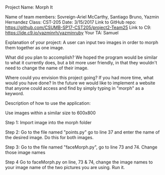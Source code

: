 Project Name: Morph It

Name of team members: Sovreign-Ariel McCarthy, Santiago Bruno, Yazmin Hernandez
Class: CST-205
Date: 3/15/2017
Link to GitHub repo: https://github.com/CSUMB-SP17-CST205/project2-Team25
Link to C9: https://ide.c9.io/yazminrh/yazminruby
Your TA: Samuel

Explanation of your project: A user can input two images in order to morph them together as one image.

What did you plan to accomplish? We hoped the program would be similar to what it currently does, but a bit more user friendly, 
    in that they wouldn't need to change the name of their image.
    
Where could you envision this project going? If you had more time, what would you have done? 
    In the future we would like to implement a website that anyone could access and find by simply typing in "morph" as a keyword.

Description of how to use the application:

Use images within a similar size to 600x800

Step 1:
Import image into the morph folder

Step 2:
Go to the file named "points.py" go to line 37 and enter the name of the desired image.
Do this for both images.

Step 3:
Go to the file named "faceMorph.py", go to line 73 and 74. Change those image names 



Step 4
Go to faceMorph.py on line, 73 & 74, change the image names to your image name of the two pictures you are using. Run it. 